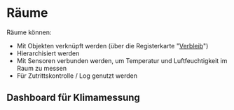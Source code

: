 # Räume

Räume können:

- Mit Objekten verknüpft werden (über die Registerkarte "[Verbleib](../Objekte/Registerkarten-Standard/Verbleib.md)")
- Hierarchisiert werden
- Mit Sensoren verbunden werden, um Temperatur und Luftfeuchtigkeit im Raum zu messen
- Für Zutrittskontrolle / Log genutzt werden

## Dashboard für Klimamessung
